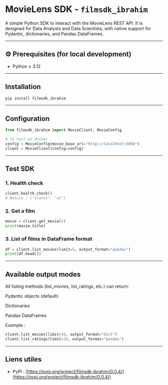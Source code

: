 # MovieLens SDK - `filmsdk_ibrahim`

A simple Python SDK to interact with the MovieLens REST API. It is designed for Data Analysts and Data Scientists, with native support for Pydantic, dictionaries, and Pandas DataFrames.

---

## ⚙️ Prerequisites (for local development)

- Python ≥ 3.12
---
## Installation

```bash
pip install filmsdk_ibrahim
```

---

## Configuration

```python
from filmsdk_ibrahim import MovieClient, MovieConfig

# To test on docker
config = MovieConfig(movie_base_url="http://localhost:5050")
client = MovieClient(config=config)
```
---
## Test SDK

### 1. Health check

```python
client.health_check()
# Return : {"status": "ok"}
```

### 2. Get a film

```python
movie = client.get_movie(1)
print(movie.title)
```

### 3. List of films in DataFrame format

```python
df = client.list_movies(limit=5, output_format="pandas")
print(df.head())
```

---

## Available output modes

All listing methods (list_movies, list_ratings, etc.) can return:

Pydantic objects (default)

Dictionaries

Pandas DataFrames

Example :

```python
client.list_movies(limit=10, output_format="dict")
client.list_ratings(limit=10, output_format="pandas")
```

---

## Liens utiles

- PyPI : [https://pypi.org/project/filmsdk-ibrahim/0.0.4/](https://pypi.org/project/filmsdk-ibrahim/0.0.4/)
